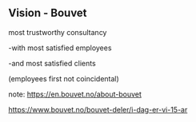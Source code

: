 ## Vision - Bouvet

most trustworthy consultancy

-with most satisfied employees

-and most satisfied clients

(employees first not coincidental)

note:
https://en.bouvet.no/about-bouvet

https://www.bouvet.no/bouvet-deler/i-dag-er-vi-15-ar 
